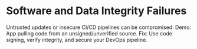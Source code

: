 # Software and Data Integrity Failures

Untrusted updates or insecure CI/CD pipelines can be compromised.
Demo: App pulling code from an unsigned/unverified source.
Fix: Use code signing, verify integrity, and secure your DevOps pipeline.